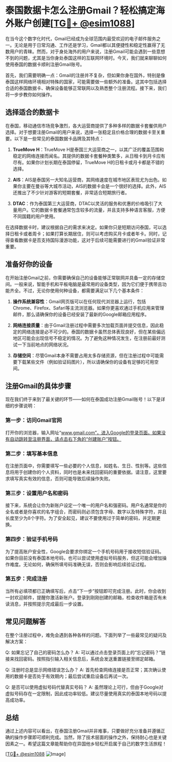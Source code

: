 # 泰国数据卡怎么注册Gmail？轻松搞定海外账户创建[[TG💪+ @esim1088](https://t.me/s/esim1088)]

在当今这个数字化时代，Gmail已经成为全球范围内最受欢迎的电子邮件服务之一。无论是用于日常沟通、工作还是学习，Gmail都以其便捷性和稳定性赢得了无数用户的青睐。然而，对于身处海外的用户来说，注册Gmail可能会遇到一些意想不到的问题，尤其是当你身处泰国这样的互联网环境时。今天，我们就来聊聊如何使用泰国的数据卡顺利注册Gmail账号。

首先，我们需要明确一点：Gmail的注册并不复杂，但如果你身在国外，特别是像泰国这样网络环境相对特殊的国家，可能需要做一些额外的准备。这其中包括选择合适的泰国数据卡、确保设备能够正常联网以及熟悉整个注册流程。接下来，我们将一步步教你如何操作。

## 选择适合的数据卡

在泰国，移动通信市场竞争激烈，各大运营商提供了多种多样的数据卡套餐供用户选择。对于想要注册Gmail的用户来说，选择一张稳定且价格合理的数据卡至关重要。以下是一些常见的泰国数据卡品牌及其特点：

1. **TrueMove H**：TrueMove H是泰国三大运营商之一，以其广泛的覆盖范围和稳定的网络连接而闻名。其提供的数据卡套餐种类繁多，从日租卡到月卡应有尽有。如果你计划长期在泰国停留，TrueMove H的日租卡或月卡都是不错的选择。
   
2. **AIS**：AIS是泰国另一大知名运营商，其网络速度在城市地区表现尤为出色。如果你主要在曼谷等大城市活动，AIS的数据卡会是一个很好的选择。此外，AIS还推出了不少针对游客的短期套餐，非常适合短期旅行者。

3. **DTAC**：作为泰国第三大运营商，DTAC以灵活的服务和优惠的价格吸引了大量用户。它的数据卡套餐通常包含较多的流量，并且支持多种语言客服，方便不同国籍的用户使用。

在选择数据卡时，建议根据自己的需求来决定。如果你只是短期访问泰国，可以选择日租卡或者周卡；如果打算长期居住，则可以考虑购买月卡或者年卡。同时，记得查看数据卡是否支持国际漫游功能，这对于后续可能需要进行的Gmail验证非常重要。

## 准备好你的设备

在开始注册Gmail之前，你需要确保自己的设备能够正常联网并具备一定的存储空间。一般来说，智能手机和平板电脑是最常用的设备类型，因为它们便于携带且功能齐全。不过，无论你使用何种设备，都需要满足以下几个基本条件：

1. **操作系统兼容性**：Gmail网页版可以在任何现代浏览器上运行，包括Chrome、Firefox、Safari等主流浏览器。如果你更喜欢通过手机应用来管理邮件，那么请确保你的设备已经安装了最新的Google邮箱应用程序。

2. **网络连接质量**：由于Gmail注册过程中需要多次加载页面并提交信息，因此稳定的网络连接是必不可少的。泰国的数据卡虽然总体表现良好，但在某些偏远地区可能会出现信号不稳定的情况。为了避免这种情况发生，在注册前最好测试一下当前地点的网络状况。

3. **存储空间**：尽管Gmail本身不需要占用太多存储资源，但在注册过程中可能需要下载某些文件（例如验证码图片），所以请确保你的设备有足够的可用空间。

## 注册Gmail的具体步骤

现在我们终于来到了最关键的环节——如何在泰国成功注册Gmail账号！以下是详细的步骤说明：

### 第一步：访问Gmail官网

打开你的浏览器，输入网址“www.gmail.com”，进入Google的登录页面。如果没有自动跳转至注册界面，请点击右下角的“创建账户”按钮。

### 第二步：填写基本信息

在注册页面中，你需要填写一些必要的个人信息，如姓名、生日、性别等。这些信息将用于创建你的个人资料，同时也是未来找回密码的重要依据。请注意，这里要求填写真实有效的信息，否则可能导致后续操作失败。

### 第三步：设置用户名和密码

接下来，系统会让你为新账户设定一个唯一的用户名和强密码。用户名通常是你的全名或者是你喜欢的名字组合，而密码则必须包含字母、数字以及特殊字符，并且长度至少为8个字符。为了安全起见，建议不要使用过于简单的密码，并定期更换。

### 第四步：验证手机号码

为了提高账户安全性，Google会要求你绑定一个手机号码用于接收短信验证码。如果你目前没有泰国本地号码，也可以尝试使用虚拟号码服务，但这可能会增加操作难度。无论如何，确保所填号码准确无误，否则会影响后续验证过程。

### 第五步：完成注册

当所有必填项都已正确填写后，点击“下一步”按钮即可完成注册。此时，你会收到一封欢迎邮件，提醒你激活新账户。登录到刚刚创建的邮箱，检查收件箱是否有未读消息，并按照提示完成最后一步设置。

## 常见问题解答

在整个注册过程中，难免会遇到各种各样的问题。下面列举了一些最常见的疑问及解决方案：

Q: 如果忘记了自己的密码怎么办？
A: 可以通过点击登录页面上的“忘记密码？”链接来找回密码。按照指引输入相关信息后，系统会发送重置链接至绑定邮箱。

Q: 注册时总是显示网络错误怎么办？
A: 首先检查网络连接是否正常；其次确认使用的数据卡是否处于有效期内；最后尝试重启设备后再试一次。

Q: 是否可以使用虚拟号码代替真实号码？
A: 虽然理论上可行，但由于Google对虚拟号码存在一定限制，因此成功率较低。建议尽量使用真实的泰国本地号码以提高成功率。

## 总结

通过上述内容可以看出，在泰国注册Gmail并非难事，只要做好充分准备并遵循正确的操作步骤即可顺利完成。当然，除了技术层面的操作之外，保持耐心也是关键因素之一。希望这篇文章能帮助你在异国他乡轻松开启属于自己的数字生活旅程！

[[TG💪+ @esim1088](https://t.me/s/esim1088) ![Image](https://i.postimg.cc/4NQfJmqS/Snipaste-2025-05-13-00-14-12.png)]